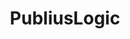 ---
templateKey: 'home-page'
title: PubliusLogic
meta_title: Home | Publius Logic
meta_description: >-
  At PubliusLogic we Publish Logic as Common Sense. Our name was taken from my 
  extensive studies Of the Books at Large = Us Congressional Reports including a lot 
  of Notes and Letters from our Founding Fathers.
heading: To Publish Logic - Common Sense
cover: /img/sunset-kitzeberg-fjord.jpg
description: >-
  At PubliusLogic we Publish Logic as Common Sense
offerings:
  blurbs:
    - image: /img/meeting-space.png
      text: >
        Built with ❤️ and Jamaican Blue Mountain Coffee. PubliusLogic is a collection of tutorials by the Publius on a lot of human subjects.
        Since I have never had anyone work on anything of mine I build my own website's and enjoy
        coding it a lot. The tutorials on this site are surrounding Gatsby, React, ReactHooks, Styled Components and even bluma .css with Styled Components and styled icons. Using React hooks for Forms, Modals, Masonry Gallery Layout's, Google Maps and more. I have Moved from my donboulton.com website build with Jekyll adding react and webpack to my Jekyll site gave me all the tools I needed to Build this Gatsby site. I have lots of ways to contact me within every page, so let me know of any errors, or issues you have with my writings or code.
    - image: /img/tutorials.png    
      text: >
         At PubliusLogic we Publish Logic as Common Sense. Our name was taken from publications of 85 articles in mostly New York papers. The Publius was published anonymously as the - Federalist Papers - Constitution Facts. Including my 15 years extensive studies Of the Books at Large - USA Congressional Reports, also studying the of Notes and Letters from our Founding Fathers as Alexander Hamilton, James Madison, and John Jay. Logic Came from Thomas Paine's book Common Sense. Originally published anonymously, “Common Sense” advocated independence for the American colonies from Britain and is considered one of the most influential pamphlets in American history. Promoting the colonists to seek Independence.
testimonials:
  - author: Janosh Riebesell
    quote: >-
      If you’re running a Gatsby blog (or any React-powered blog for that matter) and you’d like to add comment functionality, rest assured, it’s very easy. React Hooks is easy and light 
  - author: Donald Boulton
    quote: >-
      I get a lot out of posts on >_Upmostly, "James King", brings you original React and JavaScript tutorials each week. Learn React and JavaScript the right way..
---